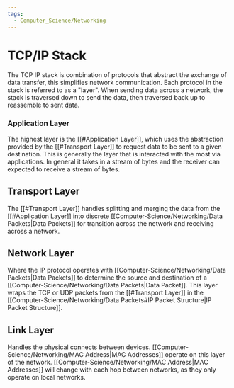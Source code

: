 ```yaml
---
tags:
  - Computer_Science/Networking
---
```

# TCP/IP Stack
The TCP IP stack is combination of protocols that abstract the exchange of data transfer, this simplifies network communication. Each protocol in the stack is referred to as a "layer".
When sending data across a network, the stack is traversed down to send the data, then traversed back up to reassemble to sent data.

### Application Layer
The highest layer is the [[#Application Layer]], which uses the abstraction provided by the [[#Transport Layer]] to request data to be sent to a given destination.
This is generally the layer that is interacted with the most via applications. In general it takes in a stream of bytes and the receiver can expected to receive a stream of bytes.

## Transport Layer
The [[#Transport Layer]] handles splitting and merging the data from the [[#Application Layer]] into discrete [[Computer-Science/Networking/Data Packets|Data Packets]] for transition across the network and receiving across a network.

## Network Layer
Where the IP protocol operates with [[Computer-Science/Networking/Data Packets|Data Packets]] to determine the source and destination of a [[Computer-Science/Networking/Data Packets|Data Packet]].
This layer wraps the TCP or UDP packets from the [[#Transport Layer]] in the [[Computer-Science/Networking/Data Packets#IP Packet Structure|IP Packet Structure]].

## Link Layer
Handles the physical connects between devices. [[Computer-Science/Networking/MAC Address|MAC Addresses]] operate on this layer of the network.
[[Computer-Science/Networking/MAC Address|MAC Addresses]] will change with each hop between networks, as they only operate on local networks.
